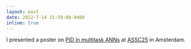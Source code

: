 ```yaml
---
layout: post
date: 2022-7-14 15:59:00-0400
inline: true
---
```


I presented a poster on <a href='https://arxiv.org/abs/2210.02996'>PID in multitask ANNs</a> at <a href='https://theassc.org/assc-25/'>ASSC25</a> in Amsterdam.


<!-- I presented a poster, *Jack of All Trades, or Master of One: Distinct Features Between Generalizable and Specialized Artificial Neural Representations*, at the 25th <a href='https://theassc.org/assc-25/'>Association for the Scientific Study for Consciousness</a> meeting in Amsterdam. Some fellow Qualiaheads also joined. -->